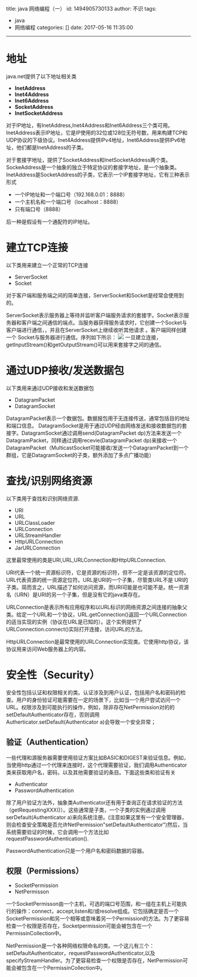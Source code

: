 title: java 网络编程（一）
id: 1494905730133
author: 不识
tags:
  - java
  - 网络编程
categories: []
date: 2017-05-16 11:35:00
---
# 地址
java.net提供了以下地址相关类

- **InetAddress**
- **Inet4Address**
- **Inet6Address**
- **SocketAddress**
- **InetSocketAddress**

对于IP地址，有InetAddress,Inet4Address和Inet6Address三个类可用。InetAddress表示IP地址，它是IP使用的32位或128位无符号数，用来构建TCP和UDP协议的下级协议。Inet4Address提供IPv4地址，Inet6Address提供IPv6地址，他们都是InetAddress的子类。    
<!-- more -->

对于套接字地址，提供了SocketAddress和InetSocketAddress两个类。SockeAddress是一个抽象的独立于特定协议的套接字地址，是一个抽象类。InetAddress是SocketAddress的子类，它表示一个IP套接字地址，它有三种表示形式

- 一个IP地址和一个端口号（192.168.0.01：8888）
- 一个主机名和一个端口号（localhost：8888）
- 只有端口号（8888）

后一种是假设有一个通配符的IP地址。

# 建立TCP连接
以下类用来建立一个正常的TCP连接
- ServerSocket
- Socket

对于客户端和服务端之间的简单连接，ServerSocket和Socket是经常会使用到的。

ServerSocket表示服务器上等待并监听客户端服务请求的套接字。Socket表示服务器和客户端之间通信的端点。当服务器获得服务请求时，它创建一个Socket与客户端进行通信，，并且在ServerSocket上继续收听其他请求 。客户端同样创建一个 Socket与服务器进行通信。序列如下所示：
![](/images/other/sockets.png)
一旦建立连接，getInputStream()和getOutputStream()可以用来套接字之间的通信。
# 通过UDP接收/发送数据包
以下类用来通过UDP接收和发送数据包
- DatagramPacket
- DatagramSocket

DatagramPacket表示一个数据包。数据报包用于无连接传送，通常包括目的地址和端口信息。 DatagramSocket是用于通过UDP经由网络发送和接收数据包的套接字。DatagramSocket通过调用send(DatagramPacket dp)方法来发送一个DatagramPacket，同样通过调用recevie(DatagramPacket dp)来接收一个DatagramPacket（MulticastSocket可能接收/发送一个DatagramPacket到一个群组，它是DatagramSocket的子类，额外添加了多点广播功能）


# 查找/识别网络资源

以下类用于查找和识别网络资源.
- URI
- URL 
- URLClassLoader
- URLConnection
- URLStreamHandler
- HttpURLConnection
- JarURLConnection

这里最常使用的类是URI,URL,URLConnection和HttpURLConnection.

URI代表一个统一资源标识符，它是资源的标识符，但不一定是该资源的定位符。URL代表资源的统一资源定位符。URL是URI的一个子集，尽管类URL不是 URI的子类。简而言之，URL描述了如何访问资源，而URI可能是也可能不是。统一资源名（URN）是URI的另一个子集，但是没有它的java类存在。

URLConnection是表示所有应用程序和以URL标识的网络资源之间连接的抽象父类。给定一个URL和一个协议，URL.getConnection()返回一个URLConnection的适当实现的实例（协议在URL是已知的）。这个实例提供了URLConnection.connect()实际打开连接，访问URL的方法。

HttpURLConnection是最常使用的URLConnection实现类。它使用http协议，该协议用来访问Web服务器上的内容。

# 安全性（Security）

安全性包括认证和权限相关的类。认证涉及到用户认证，包括用户名和密码的检查。用户的身份验证可能需要在一定的场景下，比如当一个用户尝试访问一个URL。权限涉及到可能执行的操作，例如，除非存在NetPermission对的的setDefaultAuthenticator存在，否则调用Autherticator.setDefault(Authenticator a)会导致一个安全异常；
## 验证（Authentication）
一些代理和源服务器需要使用验证方案比如BASIC和DIGEST来验证信息。例如，当使用http通过一个代理来连接时，这个代理需要验证，我们调用Authenticator类来获取用户名，密码，以及其他需要验证的条目。下面这些类和验证有关
- Authenticator
- PasswordAuthentication

除了用户验证方法外，抽象类Authenticator还有用于查询正在请求验证的方法（getRequestingXXX()）。这些通常是子类，一个子类的实例通过调用serDefault(Authenticator a)来向系统注册。(注意如果这里有一个安全管理器，则会检查安全策略是否允许NetPermission"setDefaultAuthenticator")然后，当系统需要验证的时候，它会调用一个方法比如requestPasswordAuthentication().

PasswordAuthentication只是一个用户名和密码数据的容器。

## 权限（Permissions）

- SocketPermission
- NetPermisson

一个SocketPermisson由一个主机，可选的端口号范围，和一组在主机上可能执行的操作：connect，accept,listen和/或resolve组成。它包括确定是否一个SocketPermission和另一个相等或意味着另一个Permission的方法。为了更容易检查一个权限是否存在，Socketpermission可能会被包含在一个PermissinCollection中。

NetPermission是一个各种网络权限命名的类。一个这儿有三个：setDefaultAuthenticator，requestPasswordAuthenticator,以及specifyStreamHandler。为了更容易检查一个权限是否存在，NetPermission可能会被包含在一个PermissinCollection中。
